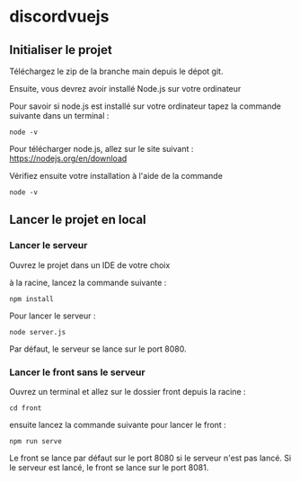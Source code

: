 # discordvuejs

## Initialiser le projet 

Téléchargez le zip de la branche main depuis le dépot git.

Ensuite, vous devrez avoir installé Node.js sur votre ordinateur

Pour savoir si node.js est installé sur votre ordinateur tapez la commande suivante dans un terminal : 

```
node -v
```

Pour télécharger node.js, allez sur le site suivant : https://nodejs.org/en/download


Vérifiez ensuite votre installation à l'aide de la commande

```
node -v
```

## Lancer le projet en local

### Lancer le serveur
Ouvrez le projet dans un IDE de votre choix

à la racine, lancez la commande suivante : 

```
npm install
```

Pour lancer le serveur : 

```
node server.js
```

Par défaut, le serveur se lance sur le port 8080.

### Lancer le front sans le serveur
Ouvrez un terminal et allez sur le dossier front depuis la racine : 

```
cd front
```

ensuite lancez la commande suivante pour lancer le front :

```
npm run serve
```

Le front se lance par défaut sur le port 8080 si le serveur n'est pas lancé.
Si le serveur est lancé, le front se lance sur le port 8081.
